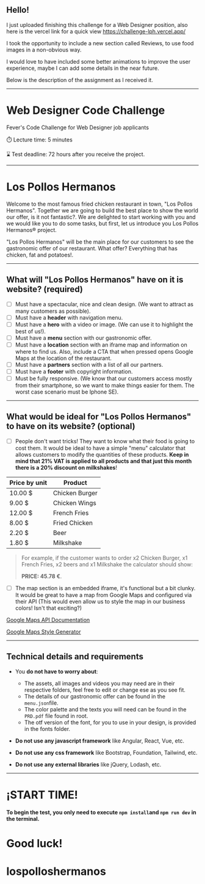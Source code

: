 ## Hello! ##
I just uploaded finishing this challenge for a Web Designer position, also here is the vercel link for a quick view
https://challenge-lph.vercel.app/

I took the opportunity to include a new section called Reviews, to use food images in a non-obvious way.

I would love to have included some better animations to improve the user experience, maybe I can add some details in the near future.

Below is the description of the assignment as I received it.

--- --- ---

# Web Designer Code Challenge
Fever's Code Challenge for Web Designer job applicants

⏱️ Lecture time: 5 minutes

⌛ Test deadline: 72 hours after you receive the project.

---

# Los Pollos Hermanos
Welcome to the most famous fried chicken restaurant in town, "Los Pollos Hermanos".
Together we are going to build the best place to show the world our offer, is it not fantastic?.
We are delighted to start working with you and we would like you to do some tasks, but first, let us introduce you Los Pollos Hermanos® project.

"Los Pollos Hermanos" will be the main place for our customers to see the gastronomic offer of our restaurant. What offer? Everything that has chicken, fat and potatoes!.

---

## What will "Los Pollos Hermanos" have on it is website? (required)
- [ ] Must have a spectacular, nice and clean design. (We want to attract as many customers as possible).
- [ ] Must have a **header** with navigation menu.
- [ ] Must have a **hero** with a video or image. (We can use it to highlight the best of us!).
- [ ] Must have a **menu** section with our gastronomic offer.
- [ ] Must have a **location** section with an iframe map and information on where to find us. Also, include a CTA that when pressed opens Google Maps at the location of the restaurant.
- [ ] Must have a **partners** section with a list of all our partners.
- [ ] Must have a **footer** with copyright information.
- [ ] Must be fully responsive. (We know that our customers access mostly from their smartphone, so we want to make things easier for them. The worst case scenario must be Iphone SE).

---

## What would be ideal for "Los Pollos Hermanos" to have on its website? (optional)

- [ ] People don't want tricks! They want to know what their food is going to cost them. It would be ideal to have a simple "menu" calculator that allows customers to modify the quantities of these products. **Keep in mind that 21% VAT is applied to all products and that just this month there is a 20% discount on milkshakes**!

| Price by unit | Product         |
|---------------|---------------- |
| 10.00 $       | Chicken Burger |
| 9.00 $        | Chicken Wings   |
| 12.00 $       | French Fries    |
| 8.00 $        | Fried Chicken   |
| 2.20 $        | Beer            |
| 1.80 $        | Milkshake       |

> For example, if the customer wants to order x2 Chicken Burger, x1 French Fries, x2 beers and x1 Milkshake the calculator should show: 
> 
>**PRICE: 45.78 €**. 

- [ ] The map section is an embedded iframe, it's functional but a bit clunky. It would be great to have a map from Google Maps and configured via their API (This would even allow us to style the map in our business colors! Isn't that exciting?)
 
[Google Maps API Documentation](https://developers.google.com/maps/documentation/javascript)

[Google Maps Style Generator](https://mapstyle.withgoogle.com/)

---
## Technical details and requirements

- You **do not have to worry about**:
  - The assets, all images and videos you may need are in their respective folders, feel free to edit or change ese as you see fit.
  - The details of our gastronomic offer can be found in the ```menu.json```file.
  - The color palette and the texts you will need can be found in the ```PRD.pdf``` file found in root.
  - The otf version of the font, for you to use in your design, is provided in the fonts folder.

- **Do not use any javascript framework** like Angular, React, Vue, etc.
- **Do not use any css framework** like Bootstrap, Foundation, Tailwind, etc.
- **Do not use any external libraries** like jQuery, Lodash, etc.

---
# ¡START TIME!
#### To begin the test, you only need to execute ```npm install```and ```npm run dev``` in the terminal.
# Good luck!
# lospolloshermanos
